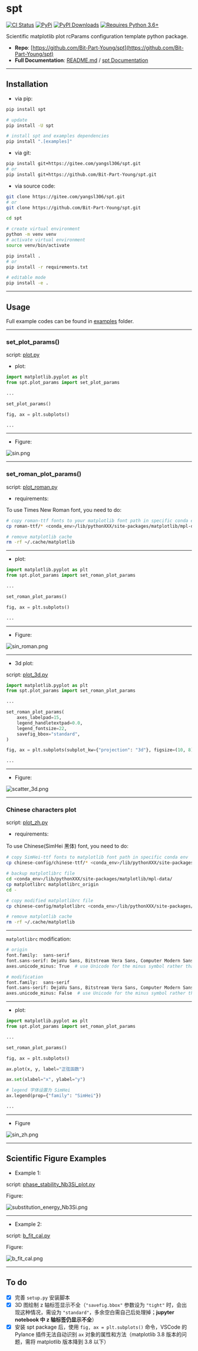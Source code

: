 # spt

[![CI Status](https://github.com/Bit-Part-Young/spt/actions/workflows/mkdocs-deploy.yml/badge.svg)](https://github.com/Bit-Part-Young/spt/actions/workflows/mkdocs-deploy.yml)
[![PyPi](https://img.shields.io/pypi/v/spt?logo=pypi&logoColor=white&label=PyPI)](https://pypi.org/project/spt/)
[![PyPI Downloads](https://img.shields.io/pypi/dm/spt?logo=pypi&logoColor=white&color=blue&label=PyPI%20downloads)](https://pypi.org/project/spt)
[![Requires Python 3.6+](https://img.shields.io/badge/Python-3.8+-blue.svg?logo=python&logoColor=white)](https://python.org/downloads)


Scientific matplotlib plot rcParams configuration template python package.

- **Repo**: [https://github.com/Bit-Part-Young/spt](https://github.com/Bit-Part-Young/spt)
- **Full Documentation**: [README.md](https://github.com/Bit-Part-Young/spt) / [spt Documentation](https://seekanotherland.xyz/spt/)

---

## Installation

- via pip:

```bash
pip install spt

# update
pip install -U spt

# install spt and examples dependencies
pip install ".[examples]"
```

- via git:

```bash
pip install git+https://gitee.com/yangsl306/spt.git
# or
pip install git+https://github.com/Bit-Part-Young/spt.git
```

- via source code:

```bash
git clone https://gitee.com/yangsl306/spt.git
# or
git clone https://github.com/Bit-Part-Young/spt.git

cd spt

# create virtual environment
python -m venv venv
# activate virtual environment
source venv/bin/activate

pip install .
# or 
pip install -r requirements.txt

# editable mode
pip install -e .
```

---

## Usage

Full example codes can be found in [examples](https://github.com/Bit-Part-Young/spt/tree/master/examples) folder.

---

### set_plot_params()

<!-- script: [plot.py](./examples/plot.py) -->
script: [plot.py](https://github.com/Bit-Part-Young/spt/blob/master/examples/plot.py)

- plot:

```python
import matplotlib.pyplot as plt
from spt.plot_params import set_plot_params

...

set_plot_params()

fig, ax = plt.subplots()

...

```

---

- Figure:

<!-- ![sin.png](./assets/sin.png) -->
<img src="https://raw.githubusercontent.com/Bit-Part-Young/spt/master/assets/sin.png" alt="sin.png" />

---

### set_roman_plot_params()

<!-- script: [plot_roman.py](./examples/plot_roman.py) -->
script: [plot_roman.py](https://github.com/Bit-Part-Young/spt/blob/master/examples/plot_roman.py)

- requirements:

To use Times New Roman font, you need to do:

```bash
# copy roman-ttf fonts to your matplotlib font path in specific conda env
cp roman-ttf/* <conda_env>/lib/pythonXXX/site-packages/matplotlib/mpl-data/fonts/ttf/

# remove matplotlib cache
rm -rf ~/.cache/matplotlib
```

---

- plot:

```python
import matplotlib.pyplot as plt
from spt.plot_params import set_roman_plot_params

...

set_roman_plot_params()

fig, ax = plt.subplots()

...

```

---

- Figure:

<!-- ![sin_roman.png](./assets/sin_roman.png) -->
<img src="https://raw.githubusercontent.com/Bit-Part-Young/spt/master/assets/sin_roman.png" alt="sin_roman.png" />

---

- 3d plot:

<!-- script: [plot_3d.py](./examples/plot_3d.py) -->
script: [plot_3d.py](https://github.com/Bit-Part-Young/spt/blob/master/examples/plot_3d.py)

```python
import matplotlib.pyplot as plt
from spt.plot_params import set_roman_plot_params

...

set_roman_plot_params(
    axes_labelpad=15,
    legend_handletextpad=0.0,
    legend_fontsize=22,
    savefig_bbox="standard",
)

fig, ax = plt.subplots(subplot_kw={"projection": "3d"}, figsize=(10, 8))

...

```

---

- Figure:

<!-- ![scatter_3d.png](./assets/scatter_3d.png) -->
<img src="https://raw.githubusercontent.com/Bit-Part-Young/spt/master/assets/scatter_3d.png" alt="scatter_3d.png" />

---

### Chinese characters plot

<!-- script: [plot_zh.py](./examples/plot_zh.py) -->
script: [plot_zh.py](https://github.com/Bit-Part-Young/spt/blob/master/examples/plot_zh.py)

- requirements:

To use Chinese(SimHei 黑体) font, you need to do:

```bash
# copy SimHei-ttf fonts to matplotlib font path in specific conda env
cp chinese-config/chinese-ttf/* <conda_env>/lib/pythonXXX/site-packages/matplotlib/mpl-data/fonts/ttf/

# backup matplotlibrc file
cd <conda_env>/lib/pythonXXX/site-packages/matplotlib/mpl-data/
cp matplotlibrc matplotlibrc_origin
cd -

# copy modified matplotlibrc file
cp chinese-config/matplotlibrc <conda_env>/lib/pythonXXX/site-packages/matplotlib/mpl-data/

# remove matplotlib cache
rm -rf ~/.cache/matplotlib
```

---

`matplotlibrc` modification:

```bash
# origin 
font.family:  sans-serif
font.sans-serif: DejaVu Sans, Bitstream Vera Sans, Computer Modern Sans Serif, Lucida Grande, Verdana, Geneva, Lucid, Arial, Helvetica, Avant Garde, sans-serif
axes.unicode_minus: True  # use Unicode for the minus symbol rather than hyphen.  See

# modification
font.family:  sans-serif
font.sans-serif: DejaVu Sans, Bitstream Vera Sans, Computer Modern Sans Serif, Lucida Grande, Verdana, Geneva, Lucid, Arial, Helvetica, Avant Garde, sans-serif, SimHei, Times New Roman, Times
axes.unicode_minus: False  # use Unicode for the minus symbol rather than hyphen.  See
```

---

- plot:

```python
import matplotlib.pyplot as plt
from spt.plot_params import set_roman_plot_params

...

set_roman_plot_params()

fig, ax = plt.subplots()

ax.plot(x, y, label="正弦函数")

ax.set(xlabel="x", ylabel="y")

# legend 字体设置为 SimHei
ax.legend(prop={"family": "SimHei"})

...

```

---

- Figure

<!-- ![sin_zh.png](./assets/sin_zh.png) -->
<img src="https://raw.githubusercontent.com/Bit-Part-Young/spt/master/assets/sin_zh.png" alt="sin_zh.png" />

---

## Scientific Figure Examples

- Example 1:

<!-- script: [phase_stability_Nb3Si_plot.py](./examples/phase-stability-Nb3Si-plot/phase_stability_Nb3Si_plot.py) -->
script: [phase_stability_Nb3Si_plot.py](https://github.com/Bit-Part-Young/spt/blob/master/examples/phase-stability-Nb3Si-plot/phase_stability_Nb3Si_plot.py)

Figure:

<!-- ![substitution_energy_Nb3Si.png](./assets/substitution_energy_Nb3Si.png) -->
<img src="https://raw.githubusercontent.com/Bit-Part-Young/spt/master/assets/substitution_energy_Nb3Si.png" alt="substitution_energy_Nb3Si.png" />

---

- Example 2:

<!-- script: [b_fit_cal.py](./examples/fit-cal-b-plot/b_fit_cal.py) -->
script: [b_fit_cal.py](https://github.com/Bit-Part-Young/spt/blob/master/examples/fit-cal-b-plot/b_fit_cal.py)

Figure:

<!-- ![b_fit_cal.png](./assets/b_fit_cal.png) -->
<img src="https://raw.githubusercontent.com/Bit-Part-Young/spt/master/assets/b_fit_cal.png" alt="b_fit_cal.png" />

---

## To do

- [x] 完善 `setup.py` 安装脚本
- [x] 3D 图绘制 z 轴标签显示不全（`"savefig.bbox"` 参数设为 `"tight"` 时，会出现这种情况，需设为 `"standard"`，多余空白需自己后处理掉；**jupyter notebook 中 z 轴标签仍显示不全**）
- [x] 安装 spt package 后，使用 `fig, ax = plt.subplots()` 命令，VSCode 的 Pylance 插件无法自动识别 `ax` 对象的属性和方法（matplotlib 3.8 版本的问题，需将 matplotlib 版本降到 3.8 以下）
